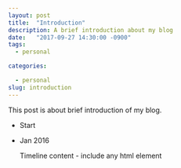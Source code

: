 ```yaml
---
layout: post
title:  "Introduction"
description: A brief introduction about my blog
date:   "2017-09-27 14:30:00 -0900"
tags:
  - personal

categories:

  - personal
slug: introduction
---
```


This post is about brief introduction of my blog.
<ul class="timeline">
  <li class="timeline-header">
    <span class="tag is-medium is-primary"> Start </span>
  </li>
  <li class="timeline-item">
  <div class="timeline-marker"></div>
  <div class="timeline-content">
  <p class="heading"> Jan 2016 <p>
  <p>Timeline content - include any html element</p>
  </div>
  </li>
</ul>
